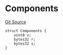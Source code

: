 # Components
[Git Source](https://github.com/Swivel-Finance/illuminate/blob/7162e4822e4bbebd99b67c43e703ecedf92a2138/src/mocks/Swivel.sol)


```solidity
struct Components {
    uint8 v;
    bytes32 r;
    bytes32 s;
}
```

